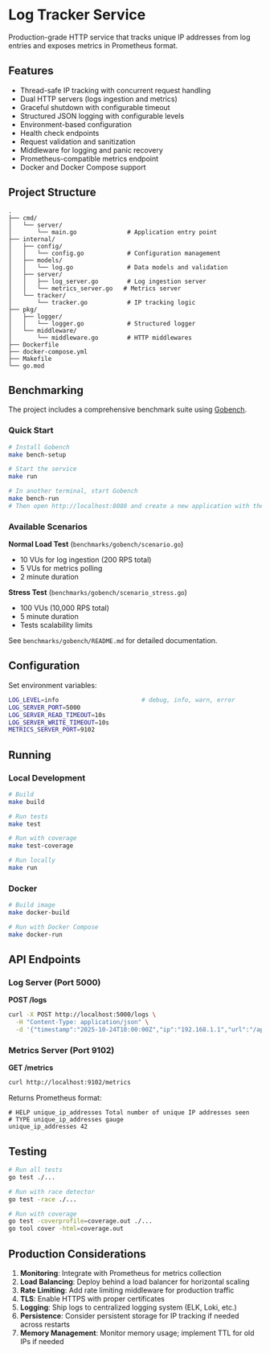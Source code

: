 # Log Tracker Service

Production-grade HTTP service that tracks unique IP addresses from log entries and exposes metrics in Prometheus format.

## Features

- Thread-safe IP tracking with concurrent request handling
- Dual HTTP servers (logs ingestion and metrics)
- Graceful shutdown with configurable timeout
- Structured JSON logging with configurable levels
- Environment-based configuration
- Health check endpoints
- Request validation and sanitization
- Middleware for logging and panic recovery
- Prometheus-compatible metrics endpoint
- Docker and Docker Compose support

## Project Structure

```
.
├── cmd/
│   └── server/
│       └── main.go              # Application entry point
├── internal/
│   ├── config/
│   │   └── config.go            # Configuration management
│   ├── models/
│   │   └── log.go               # Data models and validation
│   ├── server/
│   │   ├── log_server.go        # Log ingestion server
│   │   └── metrics_server.go   # Metrics server
│   └── tracker/
│       └── tracker.go           # IP tracking logic
├── pkg/
│   ├── logger/
│   │   └── logger.go            # Structured logger
│   └── middleware/
│       └── middleware.go        # HTTP middlewares
├── Dockerfile
├── docker-compose.yml
├── Makefile
└── go.mod
```

## Benchmarking

The project includes a comprehensive benchmark suite using [Gobench](https://github.com/gobench-io/gobench).

### Quick Start

```bash
# Install Gobench
make bench-setup

# Start the service
make run

# In another terminal, start Gobench
make bench-run
# Then open http://localhost:8080 and create a new application with the scenario from benchmarks/gobench/scenario.go
```

### Available Scenarios

**Normal Load Test** (`benchmarks/gobench/scenario.go`)
- 10 VUs for log ingestion (200 RPS total)
- 5 VUs for metrics polling
- 2 minute duration

**Stress Test** (`benchmarks/gobench/scenario_stress.go`)
- 100 VUs (10,000 RPS total)
- 5 minute duration
- Tests scalability limits

See `benchmarks/gobench/README.md` for detailed documentation.

## Configuration

Set environment variables:

```bash
LOG_LEVEL=info                       # debug, info, warn, error
LOG_SERVER_PORT=5000
LOG_SERVER_READ_TIMEOUT=10s
LOG_SERVER_WRITE_TIMEOUT=10s
METRICS_SERVER_PORT=9102
```

## Running

### Local Development

```bash
# Build
make build

# Run tests
make test

# Run with coverage
make test-coverage

# Run locally
make run
```

### Docker

```bash
# Build image
make docker-build

# Run with Docker Compose
make docker-run
```

## API Endpoints

### Log Server (Port 5000)

**POST /logs**
```bash
curl -X POST http://localhost:5000/logs \
  -H "Content-Type: application/json" \
  -d '{"timestamp":"2025-10-24T10:00:00Z","ip":"192.168.1.1","url":"/api/users"}'
```

### Metrics Server (Port 9102)

**GET /metrics**
```bash
curl http://localhost:9102/metrics
```

Returns Prometheus format:
```
# HELP unique_ip_addresses Total number of unique IP addresses seen
# TYPE unique_ip_addresses gauge
unique_ip_addresses 42
```

## Testing

```bash
# Run all tests
go test ./...

# Run with race detector
go test -race ./...

# Run with coverage
go test -coverprofile=coverage.out ./...
go tool cover -html=coverage.out
```

## Production Considerations

1. **Monitoring**: Integrate with Prometheus for metrics collection
2. **Load Balancing**: Deploy behind a load balancer for horizontal scaling
3. **Rate Limiting**: Add rate limiting middleware for production traffic
4. **TLS**: Enable HTTPS with proper certificates
5. **Logging**: Ship logs to centralized logging system (ELK, Loki, etc.)
6. **Persistence**: Consider persistent storage for IP tracking if needed across restarts
7. **Memory Management**: Monitor memory usage; implement TTL for old IPs if needed
